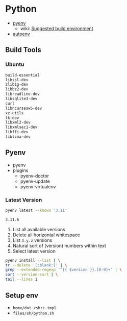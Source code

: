 # Python

- [pyenv](https://github.com/pyenv/pyenv)
  - wiki: [Suggested build environment](https://github.com/pyenv/pyenv/wiki#suggested-build-environment)
- [autoenv](https://github.com/hyperupcall/autoenv)

## Build Tools

### Ubuntu

```bash
build-essential
libssl-dev
zlib1g-dev
libbz2-dev
libreadline-dev
libsqlite3-dev
curl
libncursesw5-dev
xz-utils
tk-dev
libxml2-dev
libxmlsec1-dev
libffi-dev
liblzma-dev
```

## Pyenv 

- pyenv
- plugins
  - pyenv-doctor
  - pyenv-update
  - pyenv-virtualenv

### Latest Version

```bash
pyenv latest --known '3.11'

3.11.6
```

1. List all available versions
1. Delete all horizontal whitespace
1. List `3.y.z` versions
1. Natural sort of (version) numbers within text
1. Select latest version

```bash
pyenv install --list | \
tr --delete '[:blank:]' | \
grep --extended-regexp '^{{ $version }}.[0-9]+' | \
sort --version-sort | \
tail --lines 1
```

## Setup env

- `home/dot_zshrc.tmpl`
- `files/sh/python.sh` 


